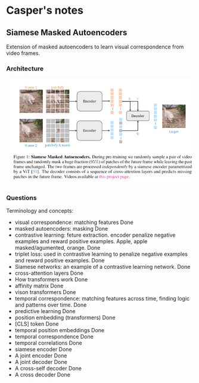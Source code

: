 # Casper's notes

## Siamese Masked Autoencoders

Extension of masked autoencoders to learn visual correspondence from video frames. 

### Architecture
![Alt text](image.png)


### Questions

Terminology and concepts:

   - visual correspondence: matching features Done 
   - masked autoencoders: masking Done
   - contrastive learning: feture extraction. encoder penalize negative examples and reward positive examples. Apple, apple masked/agumented, orange. Done
   - triplet loss: used in contrastive learning to penalize negative examples and reward positive examples. Done
   - Siamese networks: an example of a contrastive learning network. Done
   - cross-attention layers Done
   - How transformers work Done
   - affinity matrix Done
   - vison transformers Done
   - temporal correspondence: matching features across time, finding logic and patterns over time. Done
   - predictive learning Done
   - position embedding (transformers) Done
   - \[CLS] token Done
   - temporal position embeddings Done
   - temporal correspondence Done
   - temporal correlations Done
   - siamese encoder Done
   - A joint encoder Done
   - A joint decoder Done
   - A cross-self decoder Done
   - A cross decoder Done





